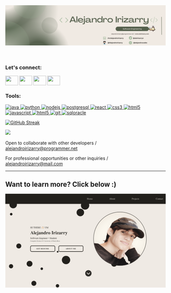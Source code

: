  <head>
    <link rel="stylesheet" href="/styles.css">
  </head>
    <body>
      <header><img src="/Minimalist Banner-4.png"></header>
      <!-- Socials -->
      <h3 align="left">Let's connect:</h3>
      <p align="left">
      <a href="https://twitter.com/aleirizarryn" target="_blank"><img align="center" src="https://www.svgrepo.com/show/80427/twitter.svg" alt="" height="30" width="40" /></a>
      <a href="https://www.linkedin.com/in/alejandroirizarry/" target="blank"><img align="center" src="https://www.svgrepo.com/show/299484/linkedin.svg" alt="" height="30" width="40" /></a>
      <a href="https://www.instagram.com/alejandrocodes/" target="blank"><img align="center" src="https://www.svgrepo.com/show/217758/instagram.svg" alt="" height="30" width="40" /></a>
        <a href="https://aleirizarry.com" target="blank"><img align="center" src="https://www.svgrepo.com/show/294232/html-website.svg" alt="" height="30" width="40" /></a>
</p>
      <!-- Skills/Tools -->
      <h3 align="left">Tools:</h3>
<p align="left"> <a href="https://www.java.com/en/" target="_blank"> <img src="https://www.svgrepo.com/show/249774/java.svg" alt="java" width="40" height="40"/> </a> 
  <a href="https://www.python.org/" target="_blank"> <img src="https://www.svgrepo.com/show/354238/python.svg" alt="python" width="40" height="40"/> </a>
   <a href="https://nodejs.org/en" target="_blank"> <img src="https://www.svgrepo.com/show/303360/nodejs-logo.svg" alt="nodejs" width="40" height="40"/> </a>
  <a href="https://www.postgresql.org/" target="_blank"> <img src="https://www.svgrepo.com/show/439268/postgresql.svg" alt="postgresql" width="40" height="40"/> </a> 
   <a href="https://react.dev/" target="_blank"> <img src="https://cdn.worldvectorlogo.com/logos/react-2.svg" alt="react" width="40" height="40"/> </a> 
  <a href="https://www.w3schools.com/css/" target="_blank"> <img src="https://www.svgrepo.com/show/373535/css.svg" alt="css3" width="40" height="40"/> </a> 
  <a href="https://www.w3.org/html/" target="_blank"> <img src="https://www.svgrepo.com/show/353884/html-5.svg" alt="html5" width="40" height="40"/> </a> <a href="https://www.javascript.com/" target="_blank"> <img src="https://www.svgrepo.com/show/349419/javascript.svg" alt="javascript" width="40" height="40"/> </a> 
  <a href="https://learn.microsoft.com/en-us/dotnet/csharp/" target="_blank"> <img src="https://www.svgrepo.com/show/353622/c-sharp.svg" alt="html5" width="40" height="40"/> </a>
  <a href="https://git-scm.com/" target="_blank"> <img src="https://www.vectorlogo.zone/logos/git-scm/git-scm-icon.svg" alt="git" width="40" height="40"/> </a> 
  <a href="https://www.oracle.com/database/sqldeveloper/" target="_blank"> <img src="https://www.svgrepo.com/show/255832/sql.svg" alt="sqloracle" width="40" height="40"/> </a> 

</p>
 
[![GitHub Streak](https://streak-stats.demolab.com?user=AlejandroIrizarry&theme=apprentice)](https://git.io/streak-stats)
 
 
 ![](https://komarev.com/ghpvc/?username=AlejandroIrizarry&color=grey)
  
  <p>Open to collaborate with other developers / <a href="mailto:alejandroirizarry@programmer.net">alejandroirizarry@programmer.net</a></p>
  <p>For professional opportunities or other inquiries / <a href="mailto:alejandroirizarry@mail.com">alejandroirizarry@mail.com</a></p>
  <hr>
  
  <h2>Want to learn more? Click below :)</h2>
  
  <a href="https://aleirizarry.com" target="_blank"><img src="banner.png"/></a>
 
